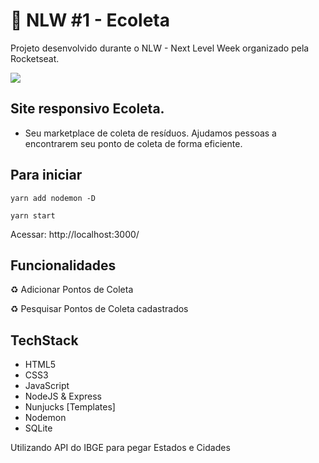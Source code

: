 # :rocket: NLW #1 - Ecoleta
Projeto desenvolvido durante o NLW - Next Level Week organizado pela Rocketseat.

![](https://lcnunes09.github.io/aboutme/img/projects/ecoleta.png)

## Site responsivo Ecoleta.
- Seu marketplace de coleta de resíduos. Ajudamos pessoas a encontrarem seu ponto de coleta de forma eficiente.

## Para iniciar

```
yarn add nodemon -D

yarn start
```

Acessar: http://localhost:3000/

## Funcionalidades
♻️ Adicionar Pontos de Coleta

♻️ Pesquisar Pontos de Coleta cadastrados


## TechStack
- HTML5
- CSS3
- JavaScript
- NodeJS & Express
- Nunjucks [Templates]
- Nodemon
- SQLite

Utilizando API do IBGE para pegar Estados e Cidades
